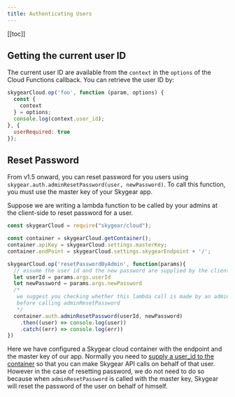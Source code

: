 ```yaml
---
title: Authenticating Users
---
```


[[toc]]


## Getting the current user ID

The current user ID are available from the `context` in the `options` of the Cloud Functions
callback. You can retrieve the user ID by:

```js
skygearCloud.op('foo', function (param, options) {
  const {
    context
  } = options;
  console.log(context.user_id);
}, {
  userRequired: true
});
```

## Reset Password

From v1.5 onward, you can reset password for you users using `skygear.auth.adminResetPassword(user, newPassword)`. To call this function, you must use the master key of your Skygear app.

Suppose we are writing a lambda function to be called by your admins at the client-side to reset password for a user.

```Javascript
const skygearCloud = require("skygear/cloud");

const container = skygearCloud.getContainer();
container.apiKey = skygearCloud.settings.masterKey;
container.endPoint = skygearCloud.settings.skygearEndpoint + '/';

skygearCloud.op('resetPasswordByAdmin', function(params){
  // assume the user id and the new password are supplied by the client-side
  let userId = params.args.userId
  let newPassword = params.args.newPassword
  /*
   we suggest you checking whether this lambda call is made by an admin 
   before calling adminResetPassword
   */
  container.auth.adminResetPassword(userId, newPassword)
    .then((user) => console.log(user))
    .catch((err) => console.log(err))
})
```
Here we have configured a Skygear cloud container with the endpoint and the master key of our app. Normally you need to [supply a user_id to the container](https://docs.skygear.io/guides/cloud-function/calling-skygear-api/js/#skygear-container) so that you can make Skygear API calls on behalf of that user. However in the case of resetting password, we do not need to do so because when `adminResetPassword` is called with the master key, Skygear will reset the password of the user on behalf of himself.